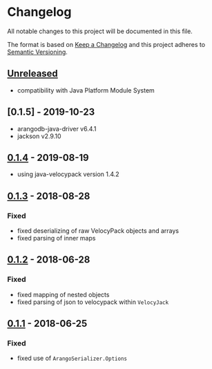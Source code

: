 # Changelog

All notable changes to this project will be documented in this file.

The format is based on [Keep a Changelog](http://keepachangelog.com/en/1.0.0/) and this project adheres to [Semantic Versioning](http://semver.org/spec/v2.0.0.html).

## [Unreleased]

- compatibility with Java Platform Module System

## [0.1.5] - 2019-10-23

- arangodb-java-driver v6.4.1
- jackson v2.9.10

## [0.1.4] - 2019-08-19

- using java-velocypack version 1.4.2

## [0.1.3] - 2018-08-28

### Fixed

- fixed deserializing of raw VelocyPack objects and arrays
- fixed parsing of inner maps

## [0.1.2] - 2018-06-28

### Fixed

- fixed mapping of nested objects
- fixed parsing of json to velocypack within `VelocyJack`

## [0.1.1] - 2018-06-25

### Fixed

- fixed use of `ArangoSerializer.Options`

[unreleased]: https://github.com/arangodb/jackson-dataformat-velocypack/compare/0.1.4...HEAD
[0.1.4]: https://github.com/arangodb/jackson-dataformat-velocypack/compare/0.1.3...0.1.4
[0.1.3]: https://github.com/arangodb/jackson-dataformat-velocypack/compare/0.1.2...0.1.3
[0.1.2]: https://github.com/arangodb/jackson-dataformat-velocypack/compare/0.1.1...0.1.2
[0.1.1]: https://github.com/arangodb/jackson-dataformat-velocypack/compare/0.1.0...0.1.1
